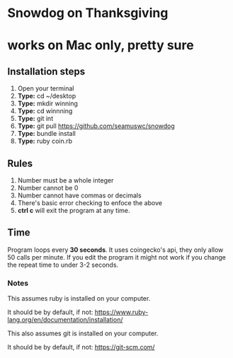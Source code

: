 # Snowdog on Thanksgiving

# works on Mac only, pretty sure

## Installation steps

  1) Open your terminal
  2) **Type:** cd ~/desktop
  3) **Type:** mkdir winning
  4) **Type:** cd winnning
  5) **Type:** git int
  6) **Type:** git pull https://github.com/seamuswc/snowdog
  7) **Type:** bundle install
  8) **Type:** ruby coin.rb

## Rules
  1) Number must be a whole integer
  2) Number cannot be 0
  3) Number cannot have commas or decimals
  4) There's basic error checking to enfoce the above
  5) **ctrl c** will exit the program at any time.

## Time
Program loops every **30 seconds**.
It uses coingecko's api, they only allow 50 calls per minute.
If you edit the program it might not work if you change the repeat time to under 3-2 seconds.

### Notes
This assumes ruby is installed on your computer.

It should be by default, if not: https://www.ruby-lang.org/en/documentation/installation/

This also assumes git is installed on your computer.

It should be by default, if not: https://git-scm.com/


